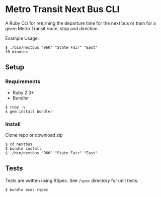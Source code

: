 # Metro Transit Next Bus CLI

A Ruby CLI for returning the departure time for the next bus or train for a given Metro Transit route, stop and direction.

Example Usage:
```
$ ./bin/nextbus "960" "State Fair" "East"
10 minutes
```

## Setup
### Requirements
* Ruby 2.3+
* Bundler
```
$ ruby -v
$ gem install bundler
```

### Install
Clone repo or download zip
```
$ cd nextbus
$ bundle install
$ ./bin/nextbus "960" "State Fair" "East"
```

## Tests
Tests are written using RSpec. See `/spec` directory for unit tests.
```
$ bundle exec rspec
```